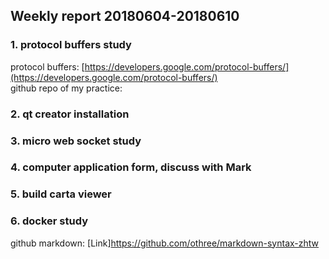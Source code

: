 ## Weekly report 20180604-20180610

### 1. protocol buffers study
protocol buffers: [https://developers.google.com/protocol-buffers/](https://developers.google.com/protocol-buffers/)<br>
github repo of my practice:  

### 2. qt creator installation
### 3. micro web socket study
### 4. computer application form, discuss with Mark
### 5. build carta viewer
### 6. docker study


github markdown: [Link]https://github.com/othree/markdown-syntax-zhtw
